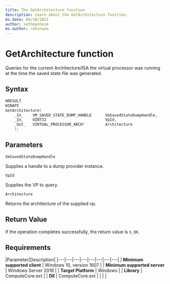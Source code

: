 ```yaml
---
title: The GetArchitecture function
description: Learn about the GetArchitecture function.
ms.date: 04/18/2022
author: sethmanheim
ms.author: roharwoo
---
```


# GetArchitecture function

Queries for the current Architecture/ISA the virtual processor was running at the time the saved state file was generated.

## Syntax

```C
HRESULT
WINAPI
GetArchitecture(
    _In_    VM_SAVED_STATE_DUMP_HANDLE      VmSavedStateDumpHandle,
    _In_    UINT32                          VpId,
    _Out_   VIRTUAL_PROCESSOR_ARCH*         Architecture
    );
```
## Parameters

`VmSavedStateDumpHandle`

Supplies a handle to a dump provider instance.

`VpId`

Supplies the VP to query.

`Architecture`

Returns the architecture of the supplied vp.

## Return Value

If the operation completes successfully, the return value is `S_OK`.

## Requirements

|Parameter|Description|
|---|---|---|---|---|---|---|---|
| **Minimum supported client** | Windows 10, version 1607 |
| **Minimum supported server** | Windows Server 2016 |
| **Target Platform** | Windows |
| **Library** | ComputeCore.ext |
| **Dll** | ComputeCore.ext |
|    |    |
